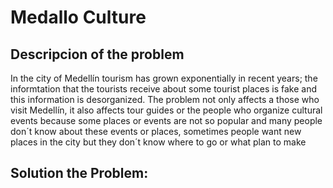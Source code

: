 # **Medallo Culture**
## **Descripcion of the problem**
In the city of Medellín tourism has grown exponentially in recent years; the informtation that the tourists receive about some tourist places is fake and this information is desorganized.
The problem not only affects a those who visit Medellín, it also affects tour guides or the people who organize cultural events because some places or events are not so popular and many  people don´t know about these events or places, sometimes people  want new places in the city but they  don´t know where to go or what plan to make
## Solution the Problem: ##

